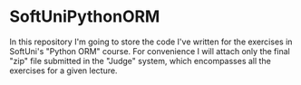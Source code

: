 # SoftUniPythonORM
In this repository I'm going to store the code I've written for the exercises in SoftUni's "Python ORM" course. For convenience I will attach only the final "zip" file submitted in the "Judge" system, which encompasses all the exercises for a given lecture.
